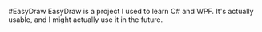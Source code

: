 #EasyDraw
EasyDraw is a project I used to learn C# and WPF.
It's actually usable, and I might actually use it in the future.
